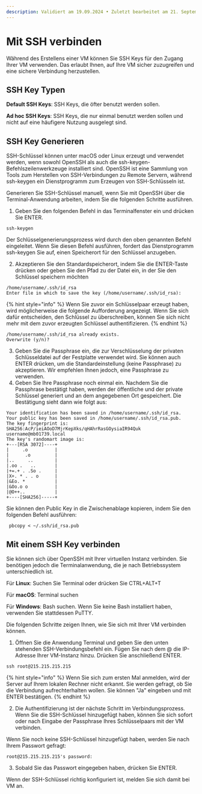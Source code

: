 ```yaml
---
description: Validiert am 19.09.2024 • Zuletzt bearbeitet am 21. September 2024
---
```


# Mit SSH verbinden

Während des Erstellens einer VM können Sie SSH Keys für den Zugang Ihrer VM verwenden. Das erlaubt Ihnen, auf Ihre VM sicher zuzugreifen und eine sichere Verbindung herzustellen.&#x20;



## SSH Key Typen

**Default SSH Keys**: SSH Keys, die öfter benutzt werden sollen.&#x20;

**Ad hoc SSH Keys**: SSH Keys, die nur einmal benutzt werden sollen und nicht auf eine häufigere Nutzung ausgelegt sind.



## SSH Key Generieren

SSH-Schlüssel können unter macOS oder Linux erzeugt und verwendet werden, wenn sowohl OpenSSH als auch die ssh-keygen-Befehlszeilenwerkzeuge installiert sind. OpenSSH ist eine Sammlung von Tools zum Herstellen von SSH-Verbindungen zu Remote Servern, während ssh-keygen ein Dienstprogramm zum Erzeugen von SSH-Schlüsseln ist.&#x20;

Generieren Sie SSH-Schlüssel manuell, wenn Sie mit OpenSSH über die Terminal-Anwendung arbeiten, indem Sie die folgenden Schritte ausführen.

1. Geben Sie den folgenden Befehl in das Terminalfenster ein und drücken Sie ENTER.

```
ssh-keygen
```

Der Schlüsselgenerierungsprozess wird durch den oben genannten Befehl eingeleitet. Wenn Sie diesen Befehl ausführen, fordert das Dienstprogramm ssh-keygen Sie auf, einen Speicherort für den Schlüssel anzugeben.

2. Akzeptieren Sie den Standardspeicherort, indem Sie die ENTER-Taste drücken oder geben Sie den Pfad zu der Datei ein, in der Sie den Schlüssel speichern möchten&#x20;

```
/home/username/.ssh/id_rsa
Enter file in which to save the key (/home/username/.ssh/id_rsa):
```

{% hint style="info" %}
Wenn Sie zuvor ein Schlüsselpaar erzeugt haben, wird möglicherweise die folgende Aufforderung angezeigt. Wenn Sie sich dafür entscheiden, den Schlüssel zu überschreiben, können Sie sich nicht mehr mit dem zuvor erzeugten Schlüssel authentifizieren.
{% endhint %}

```
/home/username/.ssh/id_rsa already exists.
Overwrite (y/n)?
```

3. Geben Sie die Passphrase ein, die zur Verschlüsselung der privaten Schlüsseldatei auf der Festplatte verwendet wird. Sie können auch ENTER drücken, um die Standardeinstellung (keine Passphrase) zu akzeptieren. Wir empfehlen Ihnen jedoch, eine Passphrase zu verwenden.
4. Geben Sie Ihre Passphrase noch einmal ein. Nachdem Sie die Passphrase bestätigt haben, werden der öffentliche und der private Schlüssel generiert und an dem angegebenen Ort gespeichert. Die Bestätigung sieht dann wie folgt aus:

```
Your identification has been saved in /home/username/.ssh/id_rsa.
Your public key has been saved in /home/username/.ssh/id_rsa.pub.
The key fingerprint is:
SHA256:AcP/ieiAOoD7MjrKepXks/qHAhrRasGOysiaIR94Quk username@mb01739.local
The key's randomart image is:
+---[RSA 3072]----+
|     .o          |
|      .o         |
|..     ..        |
|.oo .   ..       |
|+=.+ . .So .     |
|X+. * . . o      |
|&Eo. *           |
|&Oo.o o          |
|@O++..           |
+----[SHA256]-----+
```

Sie können den Public Key in die Zwischenablage kopieren, indem Sie den folgenden Befehl ausführen:

```
 pbcopy < ~/.ssh/id_rsa.pub
```



## Mit einem SSH Key verbinden

Sie können sich über OpenSSH mit Ihrer virtuellen Instanz verbinden. Sie benötigen jedoch die Terminalanwendung, die je nach Betriebssystem unterschiedlich ist.&#x20;

Für **Linux**: Suchen Sie Terminal oder drücken Sie CTRL+ALT+T&#x20;

Für **macOS**: Terminal suchen&#x20;

Für **Windows**: Bash suchen. Wenn Sie keine Bash installiert haben, verwenden Sie stattdessen PuTTY.&#x20;

Die folgenden Schritte zeigen Ihnen, wie Sie sich mit Ihrer VM verbinden können.

1. Öffnen Sie die Anwendung Terminal und geben Sie den unten stehenden SSH-Verbindungsbefehl ein. Fügen Sie nach dem @ die IP-Adresse Ihrer VM-Instanz hinzu. Drücken Sie anschließend ENTER.

```
ssh root@215.215.215.215
```

{% hint style="info" %}
Wenn Sie sich zum ersten Mal anmelden, wird der Server auf Ihrem lokalen Rechner nicht erkannt. Sie werden gefragt, ob Sie die Verbindung aufrechterhalten wollen. Sie können "Ja" eingeben und mit ENTER bestätigen.
{% endhint %}

2. Die Authentifizierung ist der nächste Schritt im Verbindungsprozess. Wenn Sie die SSH-Schlüssel hinzugefügt haben, können Sie sich sofort oder nach Eingabe der Passphrase Ihres Schlüsselpaars mit der VM verbinden.&#x20;

Wenn Sie noch keine SSH-Schlüssel hinzugefügt haben, werden Sie nach Ihrem Passwort gefragt:

```
root@215.215.215.215's password:
```

3. Sobald Sie das Passwort eingegeben haben, drücken Sie ENTER.&#x20;

Wenn der SSH-Schlüssel richtig konfiguriert ist, melden Sie sich damit bei VM an.
